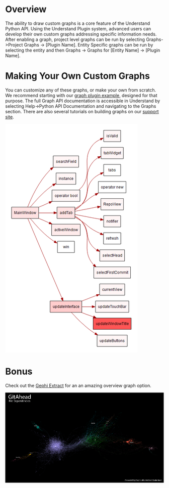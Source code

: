 # Overview
The ability to draw custom graphs is a core feature of the Understand Python API. Using the Understand Plugin system, advanced users can develop their own custom graphs addressing specific information needs.  
After enabling a graph, project level graphs can be run by selecting Graphs->Project Graphs -> [Plugin Name]. Entity Specific graphs can be run by selecting the entity and then Graphs -> Graphs for [Entity Name] -> [Plugin Name].  




# Making Your Own Custom Graphs
You can customize any of these graphs, or make your own from scratch. We recommend starting with our [graph plugin example](https://docs.scitools.com/manuals/python/graph.html), designed for that purpose. The full Graph API documentation is accessible 
in Understand by selecting Help->Python API Documentation and navigating to the Graphs section. There are also several tutorials on building graphs on our [support site](https://support.scitools.com).  

![image](.doc/193376858-3e304851-dcb3-4280-9d03-e9ba75185bde.png)

# Bonus
Check out the [Gephi Extract](https://blog.scitools.com/create-beautiful-overview-graphs-of-your-code/) for an an amazing overview graph option.

![image](../Solutions/gephiExport/.doc/gephi.png)